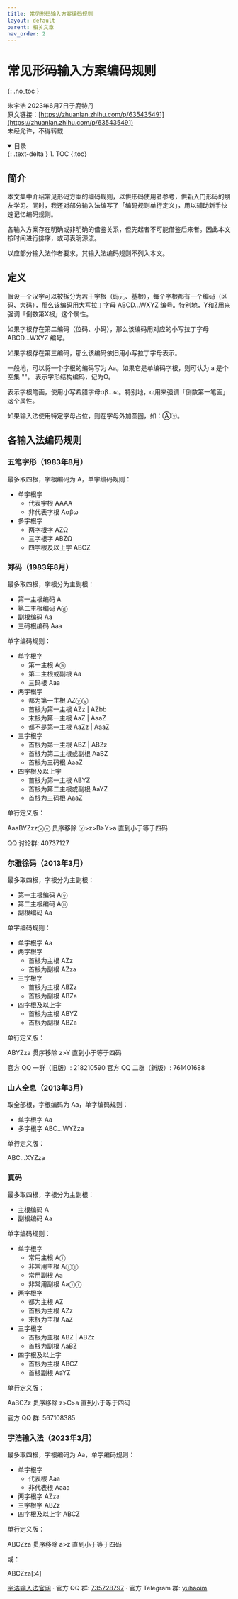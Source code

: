 ```yaml
---
title: 常见形码输入方案编码规则
layout: default
parent: 相关文章
nav_order: 2
---
```


<!-- omit in toc -->
# 常见形码输入方案编码规则
{: .no_toc }

朱宇浩 2023年6月7日于鹿特丹  
原文链接：[https://zhuanlan.zhihu.com/p/635435491](https://zhuanlan.zhihu.com/p/635435491)  
未经允许，不得转载

<details open markdown="block">
  <summary>
    目录
  </summary>
  {: .text-delta }
1. TOC
{:toc}
</details>

## 简介

本文集中介绍常见形码方案的编码规则，以供形码使用者参考，供新入门形码的朋友学习。同时，我还对部分输入法编写了「编码规则单行定义」，用以辅助新手快速记忆编码规则。

各输入方案存在明确或非明确的借鉴关系，但先起者不可能借鉴后来者。因此本文按时间进行排序，或可表明源流。

以应部分输入法作者要求，其输入法编码规则不列入本文。

## 定义

假设一个汉字可以被拆分为若干字根（码元、基根），每个字根都有一个编码（区码、大码），那么该编码用大写拉丁字母 ABCD...WXYZ 编号。特别地，Y和Z用来强调「倒数第X根」这个属性。

如果字根存在第二编码（位码、小码），那么该编码用对应的小写拉丁字母ABCD...WXYZ 编号。

如果字根存在第三编码，那么该编码依旧用小写拉丁字母表示。

一般地，可以将一个字根的编码写为 Aa。如果它是单编码字根，则可认为 a 是个空集 ""。
表示字形结构编码，记为Ω。

表示字根笔画，使用小写希腊字母αβ...ω。特别地，ω用来强调「倒数第一笔画」这个属性。

如果输入法使用特定字母占位，则在字母外加圆圈，如：Ⓐⓥ。

## 各输入法编码规则

### 五笔字形（1983年8月）

最多取四根，字根编码为 A，单字编码规则：

- 单字根字
  - 代表字根 AAAA
  - 非代表字根 Aαβω
- 多字根字
  - 两字根字 AZΩ
  - 三字根字 ABZΩ
  - 四字根及以上字 ABCZ

### 郑码（1983年8月）

最多取四根，字根分为主副根：

- 第一主根编码 A
- 第二主根编码 Aⓓ
- 副根编码 Aa
- 三码根编码 Aaa

单字编码规则：

- 单字根字
  - 第一主根 Aⓐ
  - 第二主根或副根 Aa
  - 三码根 Aaa
- 两字根字
  - 都为第一主根 AZⓥⓥ
  - 首根为第一主根 AZz | AZbb
  - 末根为第一主根 AaZ | AaaZ
  - 都不是第一主根 AaZz | AaaZ
- 三字根字
  - 首根为第一主根 ABZ | ABZz
  - 首根为第二主根或副根 AaBZ
  - 首根为三码根 AaaZ
- 四字根及以上字
  - 首根为第一主根 ABYZ
  - 首根为第二主根或副根 AaYZ
  - 首根为三码根 AaaZ

单行定义版：

AaaBYZzzⓥⓥ 贯序移除 ⓥ>z>B>Y>a 直到小于等于四码

QQ 讨论群: 40737127

### 尔雅徐码（2013年3月）

最多取四根，字根分为主副根：

- 第一主根编码 Aⓥ
- 第二主根编码 Aⓤ
- 副根编码 Aa

单字编码规则：

- 单字根字 Aa
- 两字根字
  - 首根为主根 AZz
  - 首根为副根 AZza
- 三字根字
  - 首根为主根 ABZz
  - 首根为副根 ABZa
- 四字根及以上字
  - 首根为主根 ABYZ
  - 首根为副根 ABZa

单行定义版：

ABYZza 贯序移除 z>Y 直到小于等于四码

官方 QQ 一群（旧版）: 218210590
官方 QQ 二群（新版）: 761401688

### 山人全息（2013年3月）

取全部根，字根编码为 Aa，单字编码规则：

- 单字根字 Aa
- 多字根字 ABC...WYZza

单行定义版：

ABC...XYZza

### 真码

最多取四根，字根分为主副根：

- 主根编码 A
- 副根编码 Aa

单字编码规则：

- 单字根字
  - 常用主根 Aⓘ
  - 非常用主根 Aⓘⓘ
  - 常用副根 Aa
  - 非常用副根 Aaⓘⓘ
- 两字根字
  - 都为主根 AZ
  - 首根为主根 AZz
  - 末根为主根 AaZ
- 三字根字
  - 首根为主根 ABZ | ABZz
  - 首根为副根 AaBZ
- 四字根及以上字
  - 首根为主根 ABCZ
  - 首根副根 AaYZ

单行定义版：

AaBCZz 贯序移除 z>C>a 直到小于等于四码

官方 QQ 群: 567108385

### 宇浩输入法（2023年3月）

<!-- 字根编码为 Aa，单字编码规则：

- 单字根字
  - 代表根 Aaⓕ
  - 非代表根 Aaⓕⓕ
- 两字根字
  - 末码为v AZz
  - 末码不为v AZza
- 三字根字 ABZz
- 四字根及以上字 ABCZ -->

最多取四根，字根编码为 Aa，单字编码规则：

- 单字根字
  - 代表根 Aaa
  - 非代表根 Aaaa
- 两字根字 AZza
- 三字根字 ABZz
- 四字根及以上字 ABCZ

单行定义版：

ABCZza 贯序移除 a>z 直到小于等于四码

或：

ABCZza\[:4\]

[宇浩输入法官网](https://zhuyuhao.com/yuhao/) · 
官方 QQ 群: [735728797](https://jq.qq.com/?_wv=1027&k=2OYDP4Tk) · 
官方 Telegram 群: [yuhaoim](https://t.me/yuhaoim)  
